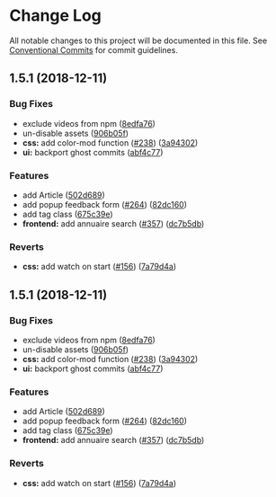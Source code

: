 # Change Log

All notable changes to this project will be documented in this file.
See [Conventional Commits](https://conventionalcommits.org) for commit guidelines.

## 1.5.1 (2018-12-11)


### Bug Fixes

* exclude videos from npm ([8edfa76](https://github.com/SocialGouv/code-du-travail-css/commit/8edfa76))
* un-disable assets ([906b05f](https://github.com/SocialGouv/code-du-travail-css/commit/906b05f))
* **css:** add color-mod function ([#238](https://github.com/SocialGouv/code-du-travail-css/issues/238)) ([3a94302](https://github.com/SocialGouv/code-du-travail-css/commit/3a94302))
* **ui:** backport ghost commits ([abf4c77](https://github.com/SocialGouv/code-du-travail-css/commit/abf4c77))


### Features

* add Article ([502d689](https://github.com/SocialGouv/code-du-travail-css/commit/502d689))
* add popup feedback form ([#264](https://github.com/SocialGouv/code-du-travail-css/issues/264)) ([82dc160](https://github.com/SocialGouv/code-du-travail-css/commit/82dc160))
* add tag class ([675c39e](https://github.com/SocialGouv/code-du-travail-css/commit/675c39e))
* **frontend:** add annuaire search ([#357](https://github.com/SocialGouv/code-du-travail-css/issues/357)) ([dc7b5db](https://github.com/SocialGouv/code-du-travail-css/commit/dc7b5db))


### Reverts

* **css:** add watch on start ([#156](https://github.com/SocialGouv/code-du-travail-css/issues/156)) ([7a79d4a](https://github.com/SocialGouv/code-du-travail-css/commit/7a79d4a))





## 1.5.1 (2018-12-11)


### Bug Fixes

* exclude videos from npm ([8edfa76](https://github.com/SocialGouv/code-du-travail-css/commit/8edfa76))
* un-disable assets ([906b05f](https://github.com/SocialGouv/code-du-travail-css/commit/906b05f))
* **css:** add color-mod function ([#238](https://github.com/SocialGouv/code-du-travail-css/issues/238)) ([3a94302](https://github.com/SocialGouv/code-du-travail-css/commit/3a94302))
* **ui:** backport ghost commits ([abf4c77](https://github.com/SocialGouv/code-du-travail-css/commit/abf4c77))


### Features

* add Article ([502d689](https://github.com/SocialGouv/code-du-travail-css/commit/502d689))
* add popup feedback form ([#264](https://github.com/SocialGouv/code-du-travail-css/issues/264)) ([82dc160](https://github.com/SocialGouv/code-du-travail-css/commit/82dc160))
* add tag class ([675c39e](https://github.com/SocialGouv/code-du-travail-css/commit/675c39e))
* **frontend:** add annuaire search ([#357](https://github.com/SocialGouv/code-du-travail-css/issues/357)) ([dc7b5db](https://github.com/SocialGouv/code-du-travail-css/commit/dc7b5db))


### Reverts

* **css:** add watch on start ([#156](https://github.com/SocialGouv/code-du-travail-css/issues/156)) ([7a79d4a](https://github.com/SocialGouv/code-du-travail-css/commit/7a79d4a))
